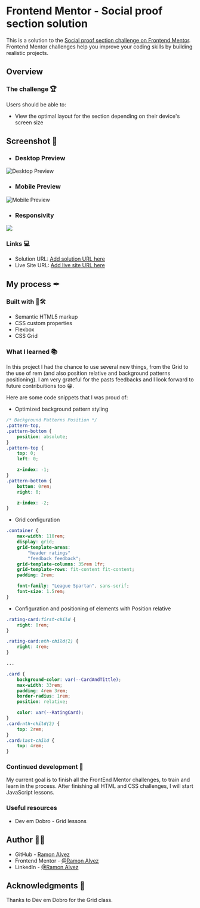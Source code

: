 # Frontend Mentor - Social proof section solution

This is a solution to the [Social proof section challenge on Frontend Mentor](https://www.frontendmentor.io/challenges/social-proof-section-6e0qTv_bA). Frontend Mentor challenges help you improve your coding skills by building realistic projects. 

## Overview

### The challenge 🏆

Users should be able to:

- View the optimal layout for the section depending on their device's screen size

## Screenshot 🎴

- ### Desktop Preview
![Desktop Preview](./assets/screenshots/Desktop-Preview.png)

- ### Mobile Preview
![Mobile Preview](./assets/screenshots/Mobile-Preview.png)

- ### Responsivity
![](./assets/video/Responsivity.gif)

### Links 💻

- Solution URL: [Add solution URL here](https://your-solution-url.com)
- Live Site URL: [Add live site URL here](https://your-live-site-url.com)

## My process ✒

### Built with 🧱🛠

- Semantic HTML5 markup
- CSS custom properties
- Flexbox
- CSS Grid


### What I learned 📚

In this project I had the chance to use several new things, from the Grid to the use of rem (and also position relative and background patterns positioning). I am very grateful for the pasts feedbacks and I look forward to future contribuitions too 😁.

Here are some code snippets that I was proud of:




- Optimized background pattern styling

```css
/* Background Patterns Position */
.pattern-top,
.pattern-bottom {
    position: absolute;
}
.pattern-top {
    top: 0;
    left: 0;

    z-index: -1;
}
.pattern-bottom {
    bottom: 0rem;
    right: 0;

    z-index: -2;
}
```



- Grid configuration
```css
.container {
    max-width: 110rem;
    display: grid;
    grid-template-areas: 
        "header ratings"
        "feedback feedback";
    grid-template-columns: 35rem 1fr;
    grid-template-rows: fit-content fit-content;
    padding: 2rem;

    font-family: "League Spartan", sans-serif;
    font-size: 1.5rem;
}
```



- Configuration and positioning of elements with Position relative

```css
.rating-card:first-child {
    right: 8rem;
}

.rating-card:nth-child(2) {
    right: 4rem;
}

...

.card {
    background-color: var(--CardAndTittle);
    max-width: 33rem;
    padding: 4rem 3rem;
    border-radius: 1rem;
    position: relative;

    color: var(--RatingCard);
}
.card:nth-child(2) {
    top: 2rem;
}
.card:last-child {
    top: 4rem;
}
```


### Continued development 🚀

My current goal is to finish all the FrontEnd Mentor challenges, to train and learn in the process. After finishing all HTML and CSS challenges, I will start JavaScript lessons.

### Useful resources

- Dev em Dobro - Grid lessons

## Author 🧙‍♂️

- GitHub - [Ramon Alvez](https://github.com/Ramon-Alvez)
- Frontend Mentor - [@Ramon Alvez](https://www.frontendmentor.io/profile/Ramon-Alvez)
- LinkedIn - [@Ramon Alvez](https://www.linkedin.com/in/ramon-alvez/)


## Acknowledgments 👑

Thanks to Dev em Dobro for the Grid class.
